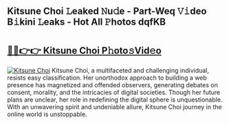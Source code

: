## Kitsune Choi 𝙻eaked 𝙽u𝚍e - Part-Weq 𝚅𝚒deo B𝚒kini 𝙻eaks - Hot All 𝙿hotos dqfKB

# <h2><a href="http://ld3kjpb.urlbe.top/?page=Kitsune+Choi">🔗🔗👉👉 Kitsune Choi P𝚑oto𝚜Vid𝚎o</a></h2>

[![Kitsune Choi](https://i.imgur.com/eBuTRDB.gif)](http://ld3kjpb.urlbe.top/?page=Kitsune+Choi)
Kitsune Choi, a multifaceted and challenging individual, resists easy classification. Her unorthodox approach to building a web presence has magnetized and offended observers, generating debates on consent, morality, and the intricacies of digital societies. Though her future plans are unclear, her role in redefining the digital sphere is unquestionable. With an unwavering spirit and undeniable allure, Kitsune Choi journey in the online world is unstoppable.

